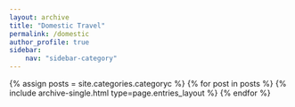```yaml
---
layout: archive
title: "Domestic Travel"
permalink: /domestic
author_profile: true
sidebar:
    nav: "sidebar-category"
---
```


{% assign posts = site.categories.categoryc %}
{% for post in posts %} {% include archive-single.html type=page.entries_layout %} {% endfor %}